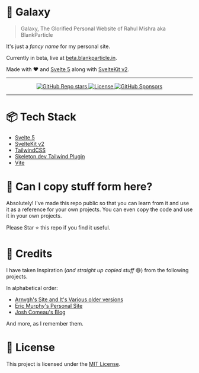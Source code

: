 # 🚀 Galaxy

> Galaxy, The Glorified Personal Website of Rahul Mishra aka BlankParticle

It's just a _fancy name_ for my personal site.

Currently in beta, live at [beta.blankparticle.in](https://beta.blankparticle.in).

Made with ❤️ and [Svelte 5](https://svelte.dev) along with [SvelteKit v2](https://kit.svelte.dev).

---

<div align="center">
    <a href="https://github.com/BlankParticle/galaxy/stargazers">
        <img alt="GitHub Repo stars" src="https://img.shields.io/github/stars/BlankParticle/galaxy?style=for-the-badge"/>
    </a>
    <a href="https://github.com/BlankParticle/galaxy/blob/main/LICENSE">
        <img alt="License" src="https://img.shields.io/github/license/BlankParticle/galaxy?style=for-the-badge"/>
    </a>
    <a href="https://github.com/sponsors/BlankParticle">
        <img alt="GitHub Sponsors" src="https://img.shields.io/github/sponsors/BlankParticle?style=for-the-badge"/>
    </a>
</div>

---

# 📦 Tech Stack

- [Svelte 5](https://svelte.dev)
- [SvelteKit v2](https://kit.svelte.dev)
- [TailwindCSS](https://tailwindcss.com)
- [Skeleton.dev Tailwind Plugin](https://www.npmjs.com/package/@skeletonlabs/tw-plugin)
- [Vite](https://vitejs.dev)

# 🙋 Can I copy stuff form here?

Absolutely! I've made this repo public so that you can learn from it and use it as a reference for your own projects. You can even copy the code and use it in your own projects.

Please Star ⭐ this repo if you find it useful.

# 🤞 Credits

I have taken Inspiration (_and straight up copied stuff_ 😅) from the following projects.

In alphabetical order:

- [Arnvgh's Site and It's Various older versions](https://www.arnvgh.me/)
- [Eric Murphy's Personal Site](https://ericmurphy.xyz/)
- [Josh Comeau's Blog](https://www.joshwcomeau.com/)

And more, as I remember them.

# 📜 License

This project is licensed under the [MIT License](./LICENSE).
